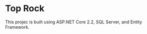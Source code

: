 <h1> Top Rock </h1>

<p>This projec is built using ASP.NET Core 2.2, SQL Server, and Entity Framework.</p>
